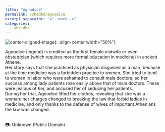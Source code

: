 ```yaml
---
title: "Agnodice"
permalink: /shedbd/agnodice
excerpt_separator: "<!--more-->"
categories:
  - she.dbd
---
```



![center-aligned-image](https://upload.wikimedia.org/wikipedia/commons/c/c9/Agnodice_engraving.jpg){: .align-center width="50%"}


Agnodice (legend) is credited as the first female midwife or even obstetrician (which requires more formal education in medicine) in ancient Athene. \
Her story says that she practiced as physician disguised as a man, because at the time medicine was a forbidden practice to women. She tried to tend to women in labor who were ashamed to consult male doctors, so her success among lady patients rose easily above that of male doctors. These were jealous of her, and accused her of seducing her patients. \
During her trial, Agnodice lifted her clothes, revealing that she was a woman: her charges changed to breaking the law that forbid ladies in medicine, and only thanks to the defense of wives of important Athenians the law was changed. ⁠\
⁠

📷: Unknown (Public Domain)⁠
